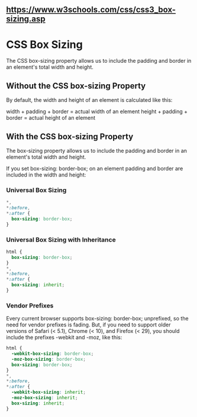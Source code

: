 ## https://www.w3schools.com/css/css3_box-sizing.asp

# CSS Box Sizing

The CSS box-sizing property allows us to include the padding and border in an element's total width
and height.

## Without the CSS box-sizing Property

By default, the width and height of an element is calculated like this:

width + padding + border = actual width of an element height + padding + border = actual height of
an element

## With the CSS box-sizing Property

The box-sizing property allows us to include the padding and border in an element's total width and
height.

If you set box-sizing: border-box; on an element padding and border are included in the width and
height:

### Universal Box Sizing

```css
*,
*:before,
*:after {
  box-sizing: border-box;
}
```

### Universal Box Sizing with Inheritance

```css
html {
  box-sizing: border-box;
}
*,
*:before,
*:after {
  box-sizing: inherit;
}
```

### Vendor Prefixes

Every current browser supports box-sizing: border-box; unprefixed, so the need for vendor prefixes
is fading. But, if you need to support older versions of Safari (< 5.1), Chrome (< 10), and Firefox
(< 29), you should include the prefixes -webkit and -moz, like this:

```css
html {
  -webkit-box-sizing: border-box;
  -moz-box-sizing: border-box;
  box-sizing: border-box;
}
*,
*:before,
*:after {
  -webkit-box-sizing: inherit;
  -moz-box-sizing: inherit;
  box-sizing: inherit;
}
```
